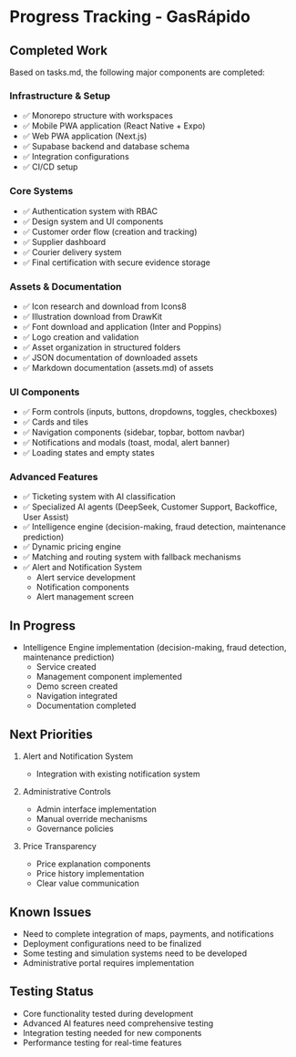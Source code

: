 # Progress Tracking - GasRápido

## Completed Work
Based on tasks.md, the following major components are completed:

### Infrastructure & Setup
- ✅ Monorepo structure with workspaces
- ✅ Mobile PWA application (React Native + Expo)
- ✅ Web PWA application (Next.js)
- ✅ Supabase backend and database schema
- ✅ Integration configurations
- ✅ CI/CD setup

### Core Systems
- ✅ Authentication system with RBAC
- ✅ Design system and UI components
- ✅ Customer order flow (creation and tracking)
- ✅ Supplier dashboard
- ✅ Courier delivery system
- ✅ Final certification with secure evidence storage

### Assets & Documentation
- ✅ Icon research and download from Icons8
- ✅ Illustration download from DrawKit
- ✅ Font download and application (Inter and Poppins)
- ✅ Logo creation and validation
- ✅ Asset organization in structured folders
- ✅ JSON documentation of downloaded assets
- ✅ Markdown documentation (assets.md) of assets

### UI Components
- ✅ Form controls (inputs, buttons, dropdowns, toggles, checkboxes)
- ✅ Cards and tiles
- ✅ Navigation components (sidebar, topbar, bottom navbar)
- ✅ Notifications and modals (toast, modal, alert banner)
- ✅ Loading states and empty states

### Advanced Features
- ✅ Ticketing system with AI classification
- ✅ Specialized AI agents (DeepSeek, Customer Support, Backoffice, User Assist)
- ✅ Intelligence engine (decision-making, fraud detection, maintenance prediction)
- ✅ Dynamic pricing engine
- ✅ Matching and routing system with fallback mechanisms
- ✅ Alert and Notification System
  - Alert service development
  - Notification components
  - Alert management screen

## In Progress
- Intelligence Engine implementation (decision-making, fraud detection, maintenance prediction)
  - Service created
  - Management component implemented
  - Demo screen created
  - Navigation integrated
  - Documentation completed

## Next Priorities
1. Alert and Notification System
   - Integration with existing notification system

2. Administrative Controls
   - Admin interface implementation
   - Manual override mechanisms
   - Governance policies

3. Price Transparency
   - Price explanation components
   - Price history implementation
   - Clear value communication

## Known Issues
- Need to complete integration of maps, payments, and notifications
- Deployment configurations need to be finalized
- Some testing and simulation systems need to be developed
- Administrative portal requires implementation

## Testing Status
- Core functionality tested during development
- Advanced AI features need comprehensive testing
- Integration testing needed for new components
- Performance testing for real-time features